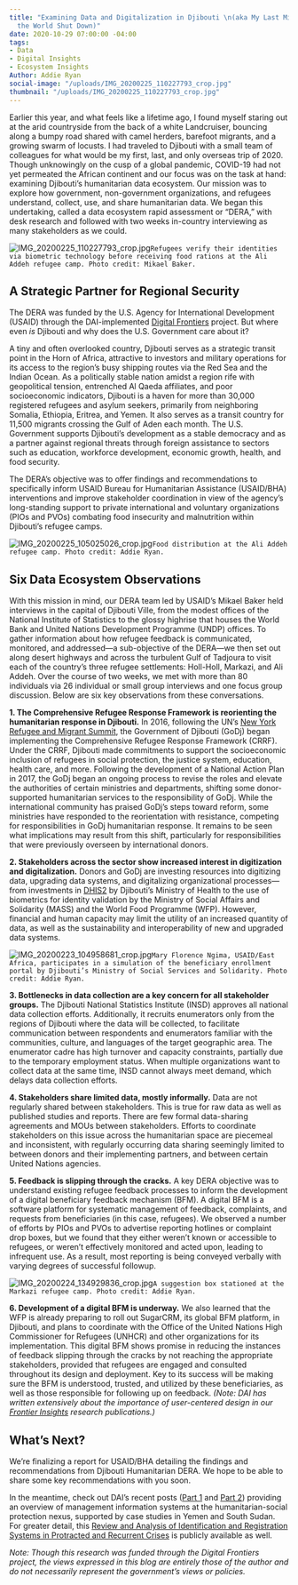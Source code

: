```yaml
---
title: "Examining Data and Digitalization in Djibouti \n(aka My Last Mission before
  the World Shut Down)"
date: 2020-10-29 07:00:00 -04:00
tags:
- Data
- Digital Insights
- Ecosystem Insights
Author: Addie Ryan
social-image: "/uploads/IMG_20200225_110227793_crop.jpg"
thumbnail: "/uploads/IMG_20200225_110227793_crop.jpg"
---
```


Earlier this year, and what feels like a lifetime ago, I found myself staring out at the arid countryside from the back of a white Landcruiser, bouncing along a bumpy road shared with camel herders, barefoot migrants, and a growing swarm of locusts. I had traveled to Djibouti with a small team of colleagues for what would be my first, last, and only overseas trip of 2020. Though unknowingly on the cusp of a global pandemic, COVID-19 had not yet permeated the African continent and our focus was on the task at hand: examining Djibouti’s humanitarian data ecosystem. Our mission was to explore how government, non-government organizations, and refugees understand, collect, use, and share humanitarian data. We began this undertaking, called a data ecosystem rapid assessment or “DERA,” with desk research and followed with two weeks in-country interviewing as many stakeholders as we could.

<!--more-->

![IMG_20200225_110227793_crop.jpg](/uploads/IMG_20200225_110227793_crop.jpg)`Refugees verify their identities via biometric technology before receiving food rations at the Ali Addeh refugee camp. Photo credit: Mikael Baker.`

## A Strategic Partner for Regional Security

The DERA was funded by the U.S. Agency for International Development (USAID) through the DAI-implemented [Digital Frontiers](https://www.dai.com/our-work/projects/worldwide-digital-frontiers-df) project. But where even *is* Djibouti and why does the U.S. Government care about it?

A tiny and often overlooked country, Djibouti serves as a strategic transit point in the Horn of Africa, attractive to investors and military operations for its access to the region’s busy shipping routes via the Red Sea and the Indian Ocean. As a politically stable nation amidst a region rife with geopolitical tension, entrenched Al Qaeda affiliates, and poor socioeconomic indicators, Djibouti is a haven for more than 30,000 registered refugees and asylum seekers, primarily from neighboring Somalia, Ethiopia, Eritrea, and Yemen. It also serves as a transit country for 11,500 migrants crossing the Gulf of Aden each month. The U.S. Government supports Djibouti’s development as a stable democracy and as a partner against regional threats through foreign assistance to sectors such as education, workforce development, economic growth, health, and food security.

The DERA’s objective was to offer findings and recommendations to specifically inform USAID Bureau for Humanitarian Assistance (USAID/BHA) interventions and improve stakeholder coordination in view of the agency’s long-standing support to private international and voluntary organizations (PIOs and PVOs) combating food insecurity and malnutrition within Djibouti’s refugee camps.

![IMG_20200225_105025026_crop.jpg](/uploads/IMG_20200225_105025026_crop.jpg)`Food distribution at the Ali Addeh refugee camp. Photo credit: Addie Ryan.`

## Six Data Ecosystem Observations

With this mission in mind, our DERA team led by USAID’s Mikael Baker held interviews in the capital of Djibouti Ville, from the modest offices of the National Institute of Statistics to the glossy highrise that houses the World Bank and United Nations Development Programme (UNDP) offices. To gather information about how refugee feedback is communicated, monitored, and addressed—a sub-objective of the DERA—we then set out along desert highways and across the turbulent Gulf of Tadjoura to visit each of the country’s three refugee settlements: Holl-Holl, Markazi, and Ali Addeh. Over the course of two weeks, we met with more than 80 individuals via 26 individual or small group interviews and one focus group discussion. Below are six key observations from these conversations.

**1. The Comprehensive Refugee Response Framework is reorienting the humanitarian response in Djibouti.** In 2016, following the UN’s [New York Refugee and Migrant Summit](https://refugeesmigrants.un.org/sites/default/files/public_summary_document_refugee_summit_final_11-11-2016.pdf#:\~:text=Leaders%E2%80%99%20Summit%20on%20Refugees%20On%2020%20September%202016%2C,the%20international%20community%E2%80%99s%20capacity%20to%20address%20mass%20displacement.), the Government of Djibouti (GoDj) began implementing the Comprehensive Refugee Response Framework (CRRF). Under the CRRF, Djibouti made commitments to support the socioeconomic inclusion of refugees in social protection, the justice system, education, health care, and more. Following the development of a National Action Plan in 2017, the GoDj began an ongoing process to revise the roles and elevate the authorities of certain ministries and departments, shifting some donor-supported humanitarian services to the responsibility of GoDj. While the international community has praised GoDj’s steps toward reform, some ministries have responded to the reorientation with resistance, competing for responsibilities in GoDj humanitarian response. It remains to be seen what implications may result from this shift, particularly for responsibilities that were previously overseen by international donors.

**2. Stakeholders across the sector show increased interest in digitization and digitalization.** Donors and GoDj are investing resources into digitizing data, upgrading data systems, and digitalizing organizational processes—from investments in [DHIS2](https://www.dhis2.org/) by Djibouti’s Ministry of Health to the use of biometrics for identity validation by the Ministry of Social Affairs and Solidarity (MASS) and the World Food Programme (WFP). However, financial and human capacity may limit the utility of an increased quantity of data, as well as the sustainability and interoperability of new and upgraded data systems.

![IMG_20200223_104958681_crop.jpg](/uploads/IMG_20200223_104958681_crop.jpg)`Mary Florence Ngima, USAID/East Africa, participates in a simulation of the beneficiary enrollment portal by Djibouti’s Ministry of Social Services and Solidarity. Photo credit: Addie Ryan.`

**3. Bottlenecks in data collection are a key concern for all stakeholder groups.** The Djibouti National Statistics Institute (INSD) approves all national data collection efforts. Additionally, it recruits enumerators only from the regions of Djibouti where the data will be collected, to facilitate communication between respondents and enumerators familiar with the communities, culture, and languages of the target geographic area. The enumerator cadre has high turnover and capacity constraints, partially due to the temporary employment status. When multiple organizations want to collect data at the same time, INSD cannot always meet demand, which delays data collection efforts.

**4. Stakeholders share limited data, mostly informally.** Data are not regularly shared between stakeholders. This is true for raw data as well as published studies and reports. There are few formal data-sharing agreements and MOUs between stakeholders. Efforts to coordinate stakeholders on this issue across the humanitarian space are piecemeal and inconsistent, with regularly occurring data sharing seemingly limited to between donors and their implementing partners, and between certain United Nations agencies.

**5. Feedback is slipping through the cracks.** A key DERA objective was to understand existing refugee feedback processes to inform the development of a digital beneficiary feedback mechanism (BFM). A digital BFM is a software platform for systematic management of feedback, complaints, and requests from beneficiaries (in this case, refugees). We observed a number of efforts by PIOs and PVOs to advertise reporting hotlines or complaint drop boxes, but we found that they either weren’t known or accessible to refugees, or weren’t effectively monitored and acted upon, leading to infrequent use. As a result, most reporting is being conveyed verbally with varying degrees of successful followup.

![IMG_20200224_134929836_crop.jpg](/uploads/IMG_20200224_134929836_crop.jpg)`A suggestion box stationed at the Markazi refugee camp. Photo credit: Addie Ryan.`

**6. Development of a digital BFM is underway.** We also learned that the WFP is already preparing to roll out SugarCRM, its global BFM platform, in Djibouti, and plans to coordinate with the Office of the United Nations High Commissioner for Refugees (UNHCR) and other organizations for its implementation. This digital BFM shows promise in reducing the instances of feedback slipping through the cracks by not reaching the appropriate stakeholders, provided that refugees are engaged and consulted throughout its design and deployment. Key to its success will be making sure the BFM is understood, trusted, and utilized by these beneficiaries, as well as those responsible for following up on feedback. *(Note: DAI has written extensively about the importance of user-centered design in our [Frontier Insights](https://www.dai.com/our-work/solutions/digital-acceleration-solutions/insights-for-emerging-markets) research publications.)*

## What’s Next?

We’re finalizing a report for USAID/BHA detailing the findings and recommendations from Djibouti Humanitarian DERA. We hope to be able to share some key recommendations with you soon.

In the meantime, check out DAI’s recent posts ([Part 1](https://dai-global-digital.com/management-information-systems-at-the-humanitarian-social-protection-nexus-interoperability.html) and [Part 2](https://dai-global-digital.com/management-information-systems-at-the-humanitarian-social-protection-nexus-part-2-risks-and-benefits.html)) providing an overview of management information systems at the humanitarian-social protection nexus, supported by case studies in Yemen and South Sudan. For greater detail, this [Review and Analysis of Identification and Registration Systems in Protracted and Recurrent Crises](https://www.dai.com/uploads/bsic-MIS-2020.pdf) is publicly available as well.

*Note: Though this research was funded through the Digital Frontiers project, the views expressed in this blog are entirely those of the author and do not necessarily represent the government’s views or policies.*